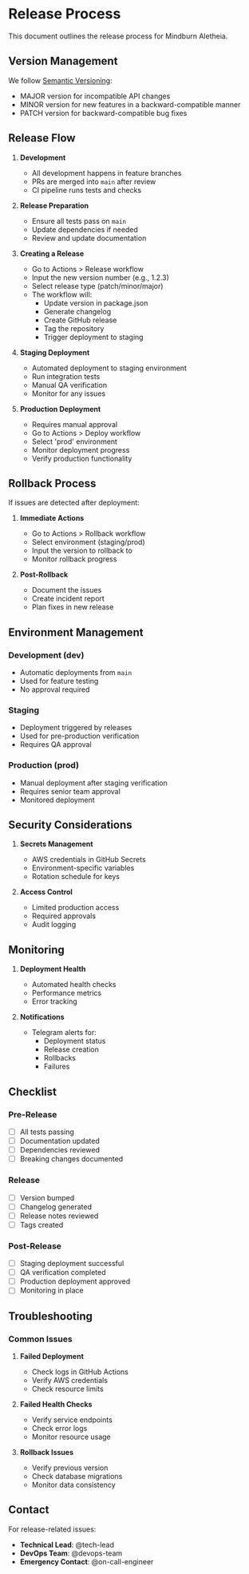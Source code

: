 # Release Process

This document outlines the release process for Mindburn Aletheia.

## Version Management

We follow [Semantic Versioning](https://semver.org/):

- MAJOR version for incompatible API changes
- MINOR version for new features in a backward-compatible manner
- PATCH version for backward-compatible bug fixes

## Release Flow

1. **Development**

   - All development happens in feature branches
   - PRs are merged into `main` after review
   - CI pipeline runs tests and checks

2. **Release Preparation**

   - Ensure all tests pass on `main`
   - Update dependencies if needed
   - Review and update documentation

3. **Creating a Release**

   - Go to Actions > Release workflow
   - Input the new version number (e.g., 1.2.3)
   - Select release type (patch/minor/major)
   - The workflow will:
     - Update version in package.json
     - Generate changelog
     - Create GitHub release
     - Tag the repository
     - Trigger deployment to staging

4. **Staging Deployment**

   - Automated deployment to staging environment
   - Run integration tests
   - Manual QA verification
   - Monitor for any issues

5. **Production Deployment**
   - Requires manual approval
   - Go to Actions > Deploy workflow
   - Select 'prod' environment
   - Monitor deployment progress
   - Verify production functionality

## Rollback Process

If issues are detected after deployment:

1. **Immediate Actions**

   - Go to Actions > Rollback workflow
   - Select environment (staging/prod)
   - Input the version to rollback to
   - Monitor rollback progress

2. **Post-Rollback**
   - Document the issues
   - Create incident report
   - Plan fixes in new release

## Environment Management

### Development (dev)

- Automatic deployments from `main`
- Used for feature testing
- No approval required

### Staging

- Deployment triggered by releases
- Used for pre-production verification
- Requires QA approval

### Production (prod)

- Manual deployment after staging verification
- Requires senior team approval
- Monitored deployment

## Security Considerations

1. **Secrets Management**

   - AWS credentials in GitHub Secrets
   - Environment-specific variables
   - Rotation schedule for keys

2. **Access Control**
   - Limited production access
   - Required approvals
   - Audit logging

## Monitoring

1. **Deployment Health**

   - Automated health checks
   - Performance metrics
   - Error tracking

2. **Notifications**
   - Telegram alerts for:
     - Deployment status
     - Release creation
     - Rollbacks
     - Failures

## Checklist

### Pre-Release

- [ ] All tests passing
- [ ] Documentation updated
- [ ] Dependencies reviewed
- [ ] Breaking changes documented

### Release

- [ ] Version bumped
- [ ] Changelog generated
- [ ] Release notes reviewed
- [ ] Tags created

### Post-Release

- [ ] Staging deployment successful
- [ ] QA verification completed
- [ ] Production deployment approved
- [ ] Monitoring in place

## Troubleshooting

### Common Issues

1. **Failed Deployment**

   - Check logs in GitHub Actions
   - Verify AWS credentials
   - Check resource limits

2. **Failed Health Checks**

   - Verify service endpoints
   - Check error logs
   - Monitor resource usage

3. **Rollback Issues**
   - Verify previous version
   - Check database migrations
   - Monitor data consistency

## Contact

For release-related issues:

- **Technical Lead**: @tech-lead
- **DevOps Team**: @devops-team
- **Emergency Contact**: @on-call-engineer
